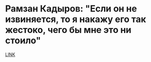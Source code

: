 # Рамзан Кадыров: "Если он не извиняется, то я накажу его так жестоко, чего бы мне это ни стоило"



[LINK](https://varlamov.ru/2757381.html)
